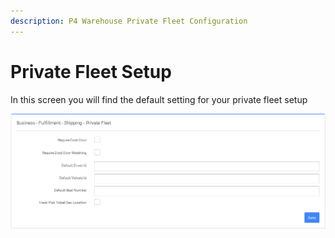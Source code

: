 ```yaml
---
description: P4 Warehouse Private Fleet Configuration
---
```


# Private Fleet Setup

In this screen you will find the default setting for your private fleet setup

![](<../../../../../.gitbook/assets/Private Fleet.jpg>)
